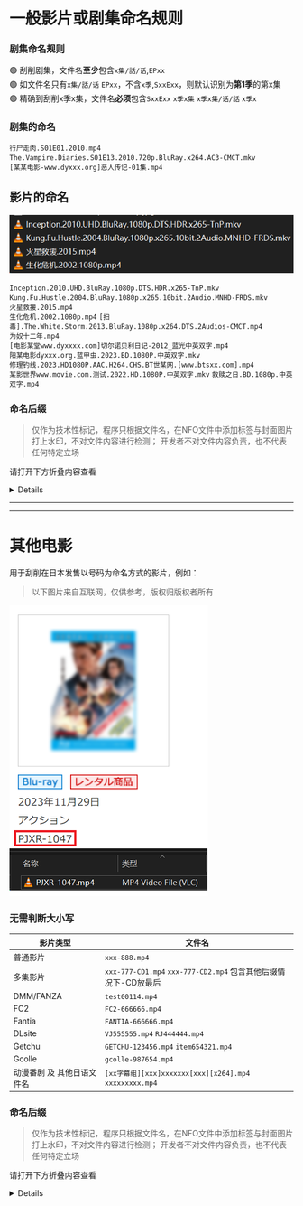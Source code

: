 # 一般影片或剧集命名规则

### 剧集命名规则
🟢 刮削剧集，文件名**至少**包含`x集/話/话`,`EPxx`  
🟢 如文件名只有`x集/話/话` `EPxx`，不含`x季`,`SxxExx`，则默认识别为**第1季**的第x集  
🟢 精确到刮削x季x集，文件名**必须**包含`SxxExx` `x季x集` `x季x集/话/話` `x季x`  

### 剧集的命名
`行尸走肉.S01E01.2010.mp4`  
`The.Vampire.Diaries.S01E13.2010.720p.BluRay.x264.AC3-CMCT.mkv`  
`[某某电影-www.dyxxx.org]恶人传记-01集.mp4`

## 影片的命名
![](/images/example3.png)

`Inception.2010.UHD.BluRay.1080p.DTS.HDR.x265-TnP.mkv`  
`Kung.Fu.Hustle.2004.BluRay.1080p.x265.10bit.2Audio.MNHD-FRDS.mkv`  
`火星救援.2015.mp4`  
`生化危机.2002.1080p.mp4`
`[扫毒].The.White.Storm.2013.BluRay.1080p.x264.DTS.2Audios-CMCT.mp4`  
`为奴十二年.mp4`  
`[电影某堂www.dyxxxx.com]切尔诺贝利日记-2012_蓝光中英双字.mp4`  
`阳某电影dyxxx.org.蓝甲虫.2023.BD.1080P.中英双字.mkv`  
`修理钓线.2023.HD1080P.AAC.H264.CHS.BT世某网.[www.btsxx.com].mp4`  
`某影世界www.movie.com.测试.2022.HD.1080P.中英双字.mkv`
`救赎之日.BD.1080p.中英双字.mp4`  

### 命名后缀

> 仅作为技术性标记，程序只根据文件名，在NFO文件中添加标签与封面图片打上水印，不对文件内容进行检测；
> 开发者不对文件内容负责，也不代表任何特定立场

请打开下方折叠内容查看

<details>

| 水印类型 | 影片文件名           |
|------|-----------------|
| 4K   | `xxxxxx-4k.mp4` |
| 8K   | `xxxxxx-8k.mp4` |
| 原盘   | `xxxxxx.iso`    |
| 字幕   | `xxxxxx-C.mp4`  |

### 自定义水印图片文件
* 建议大小为`769 x 374`或比例相近的PNG图片（必须包含透明图层否则读取失败）

* 在当前用户目录下的`.mdc`目录下新建`watermarks`目录，在新建的目录下若存在以下命名的文件则会覆盖程序原有的水印图片（区分大小写）

| 水印类型 | 水印文件名     |
|------|-----------|
| 字幕   | `SUB.png` |
| 4K   | `4K.png`  |
| 8K   | `8K.png`  |
| 原盘   | `ISO.png` |

</details>

---

---


# 其他电影
用于刮削在日本发售以号码为命名方式的影片，例如：
> 以下图片来自互联网，仅供参考，版权归版权者所有

![](/images/example1.png)

### 无需判断大小写

| 影片类型           | 文件名                                                  |
|----------------|------------------------------------------------------|
| 普通影片           | `xxx-888.mp4`                                        |
| 多集影片           | `xxx-777-CD1.mp4` `xxx-777-CD2.mp4` 包含其他后缀情况下-CD放最后  |
| DMM/FANZA      | `test00114.mp4`                                      |
| FC2            | `FC2-666666.mp4`                                     |
| Fantia         | `FANTIA-666666.mp4`                                  |
| DLsite         | `VJ555555.mp4` `RJ444444.mp4`                        |
| Getchu         | `GETCHU-123456.mp4` `item654321.mp4`                 |
| Gcolle         | `gcolle-987654.mp4`                                  |
| 动漫番剧 及 其他日语文件名 | `[xx字幕组][xxx]xxxxxxx[xxx][x264].mp4` `xxxxxxxxx.mp4` |

### 命名后缀

> 仅作为技术性标记，程序只根据文件名，在NFO文件中添加标签与封面图片打上水印，不对文件内容进行检测；
> 开发者不对文件内容负责，也不代表任何特定立场

请打开下方折叠内容查看

<details>

| 水印类型        | 影片文件名                           |
|-------------|---------------------------------|
| 流出          | `xxx-555-leak.mp4`              |
| AI去马赛克      | `xxx-444-hack.mp4`              |
| 4K          | `xxx-333-4k.mp4`                |
| 包含字幕        | `xxx-222ch.mp4` `xxx-222-C.mp4` |
| 字幕和4K       | `xxx-111-c-4k.mp4`              |
| AI去马赛克和包含字幕 | `xxx-999-UC.mp4`                |
| VR          | `ddd-555-vr.mp4`                |
| 原盘          | `xxx-xxx.iso`                   |

### 自定义水印图片文件
建议大小为`769 x 374`或比例相近的PNG图片（必须包含透明图层否则读取失败）
在当前用户目录下的`.mdc`目录下新建`watermarks`目录，在新建的目录下若存在以下命名的文件则会覆盖程序原有的水印图片（区分大小写）

| 水印类型   | 水印文件名            |
|--------|------------------|
| 字幕     | `SUB.png`        |
| 4K     | `4K.png`         |
| 8K     | `8K.png`         |
| 原盘     | `ISO.png`        |
| 流出     | `LEAK.png`       |
| VR     | `VR.png`         |
| 步兵     | `UNCENSORED.png` |
| AI去马赛克 | `HACK.png`       |

</details>
